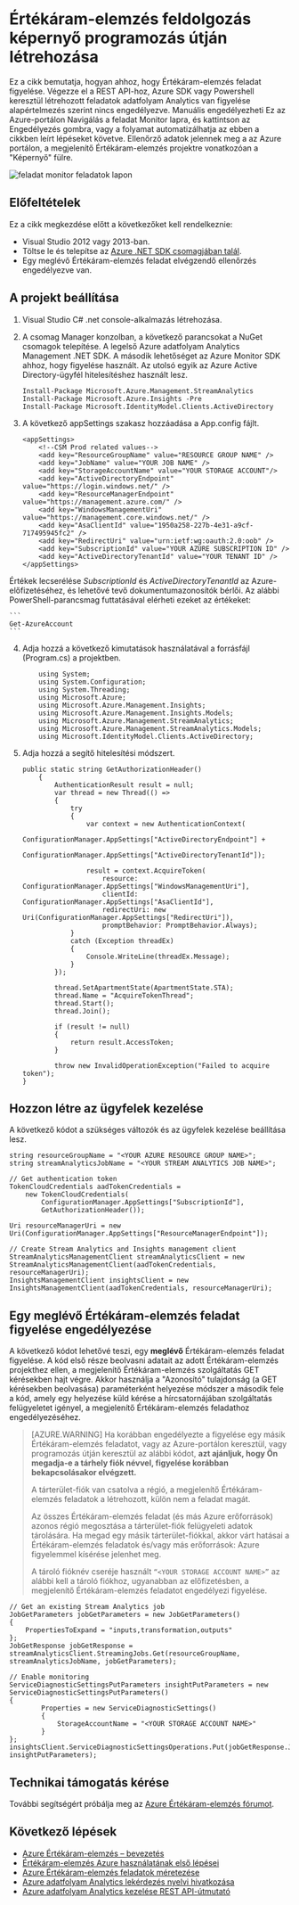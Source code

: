 <properties
    pageTitle="Értékáram-elemzés feladatok programozás útján figyelése |} Microsoft Azure"
    description="Megtudhatja, hogy miként programozás útján figyelheti a REST API-hoz, Azure SDK vagy Powershell keresztül létrehozott Értékáram-elemzés feladatok."
    keywords=".NET monitor, a feldolgozás képernyő, alkalmazás figyelése"
    services="stream-analytics"
    documentationCenter=""
    authors="jeffstokes72"
    manager="jhubbard"
    editor="cgronlun"/>

<tags
    ms.service="stream-analytics"
    ms.devlang="na"
    ms.topic="article"
    ms.tgt_pltfrm="na"
    ms.workload="data-services"
    ms.date="09/26/2016"
    ms.author="jeffstok"/>


# <a name="programmatically-create-a-stream-analytics-job-monitor"></a>Értékáram-elemzés feldolgozás képernyő programozás útján létrehozása
 Ez a cikk bemutatja, hogyan ahhoz, hogy Értékáram-elemzés feladat figyelése. Végezze el a REST API-hoz, Azure SDK vagy Powershell keresztül létrehozott feladatok adatfolyam Analytics van figyelése alapértelmezés szerint nincs engedélyezve.  Manuális engedélyezheti Ez az Azure-portálon Navigálás a feladat Monitor lapra, és kattintson az Engedélyezés gombra, vagy a folyamat automatizálhatja az ebben a cikkben leírt lépéseket követve. Ellenőrző adatok jelennek meg a az Azure portálon, a megjelenítő Értékáram-elemzés projektre vonatkozóan a "Képernyő" fülre.

![feladat monitor feladatok lapon](./media/stream-analytics-monitor-jobs/stream-analytics-monitor-jobs-tab.png)

## <a name="prerequisites"></a>Előfeltételek
Ez a cikk megkezdése előtt a következőket kell rendelkeznie:

- Visual Studio 2012 vagy 2013-ban.
- Töltse le és telepítse az [Azure .NET SDK csomagjában talál](https://azure.microsoft.com/downloads/).
- Egy meglévő Értékáram-elemzés feladat elvégzendő ellenőrzés engedélyezve van.

## <a name="setup-a-project"></a>A projekt beállítása

1.  Visual Studio C# .net console-alkalmazás létrehozása.
2.  A csomag Manager konzolban, a következő parancsokat a NuGet csomagok telepítése. A legelső Azure adatfolyam Analytics Management .NET SDK. A második lehetőséget az Azure Monitor SDK ahhoz, hogy figyelése használt. Az utolsó egyik az Azure Active Directory-ügyfél hitelesítéshez használt lesz.

    ```
    Install-Package Microsoft.Azure.Management.StreamAnalytics
    Install-Package Microsoft.Azure.Insights -Pre
    Install-Package Microsoft.IdentityModel.Clients.ActiveDirectory
    ```

3.  A következő appSettings szakasz hozzáadása a App.config fájlt.

    ```
    <appSettings>
        <!--CSM Prod related values-->
        <add key="ResourceGroupName" value="RESOURCE GROUP NAME" />
        <add key="JobName" value="YOUR JOB NAME" />
        <add key="StorageAccountName" value="YOUR STORAGE ACCOUNT"/>
        <add key="ActiveDirectoryEndpoint" value="https://login.windows.net/" />
        <add key="ResourceManagerEndpoint" value="https://management.azure.com/" />
        <add key="WindowsManagementUri" value="https://management.core.windows.net/" />
        <add key="AsaClientId" value="1950a258-227b-4e31-a9cf-717495945fc2" />
        <add key="RedirectUri" value="urn:ietf:wg:oauth:2.0:oob" />
        <add key="SubscriptionId" value="YOUR AZURE SUBSCRIPTION ID" />
        <add key="ActiveDirectoryTenantId" value="YOUR TENANT ID" />
    </appSettings>
    ```
Értékek lecserélése *SubscriptionId* és *ActiveDirectoryTenantId* az Azure-előfizetéséhez, és lehetővé tevő dokumentumazonosítók bérlői. Az alábbi PowerShell-parancsmag futtatásával elérheti ezeket az értékeket:

    ```
    Get-AzureAccount
    ```
4.  Adja hozzá a következő kimutatások használatával a forrásfájl (Program.cs) a projektben.

    ```
        using System;
        using System.Configuration;
        using System.Threading;
        using Microsoft.Azure;
        using Microsoft.Azure.Management.Insights;
        using Microsoft.Azure.Management.Insights.Models;
        using Microsoft.Azure.Management.StreamAnalytics;
        using Microsoft.Azure.Management.StreamAnalytics.Models;
        using Microsoft.IdentityModel.Clients.ActiveDirectory;
    ```
5.  Adja hozzá a segítő hitelesítési módszert.

        public static string GetAuthorizationHeader()
            {
                AuthenticationResult result = null;
                var thread = new Thread(() =>
                {
                    try
                    {
                        var context = new AuthenticationContext(
                            ConfigurationManager.AppSettings["ActiveDirectoryEndpoint"] +
                            ConfigurationManager.AppSettings["ActiveDirectoryTenantId"]);

                        result = context.AcquireToken(
                            resource: ConfigurationManager.AppSettings["WindowsManagementUri"],
                            clientId: ConfigurationManager.AppSettings["AsaClientId"],
                            redirectUri: new Uri(ConfigurationManager.AppSettings["RedirectUri"]),
                            promptBehavior: PromptBehavior.Always);
                    }
                    catch (Exception threadEx)
                    {
                        Console.WriteLine(threadEx.Message);
                    }
                });

                thread.SetApartmentState(ApartmentState.STA);
                thread.Name = "AcquireTokenThread";
                thread.Start();
                thread.Join();

                if (result != null)
                {
                    return result.AccessToken;
                }

                throw new InvalidOperationException("Failed to acquire token");
        }

## <a name="create-management-clients"></a>Hozzon létre az ügyfelek kezelése
A következő kódot a szükséges változók és az ügyfelek kezelése beállítása lesz.

    string resourceGroupName = "<YOUR AZURE RESOURCE GROUP NAME>";
    string streamAnalyticsJobName = "<YOUR STREAM ANALYTICS JOB NAME>";

    // Get authentication token
    TokenCloudCredentials aadTokenCredentials =
        new TokenCloudCredentials(
            ConfigurationManager.AppSettings["SubscriptionId"],
            GetAuthorizationHeader());

    Uri resourceManagerUri = new
    Uri(ConfigurationManager.AppSettings["ResourceManagerEndpoint"]);

    // Create Stream Analytics and Insights management client
    StreamAnalyticsManagementClient streamAnalyticsClient = new
    StreamAnalyticsManagementClient(aadTokenCredentials, resourceManagerUri);
    InsightsManagementClient insightsClient = new
    InsightsManagementClient(aadTokenCredentials, resourceManagerUri);

## <a name="enable-monitoring-for-an-existing-stream-analytics-job"></a>Egy meglévő Értékáram-elemzés feladat figyelése engedélyezése

A következő kódot lehetővé teszi, egy **meglévő** Értékáram-elemzés feladat figyelése. A kód első része beolvasni adatait az adott Értékáram-elemzés projekthez ellen, a megjelenítő Értékáram-elemzés szolgáltatás GET kérésekben hajt végre. Akkor használja a "Azonosító" tulajdonság (a GET kérésekben beolvasása) paraméterként helyezése módszer a második fele a kód, amely egy helyezése küld kérése a hírcsatornájában szolgáltatás felügyeletet igényel, a megjelenítő Értékáram-elemzés feladathoz engedélyezéséhez.

> [AZURE.WARNING]
> Ha korábban engedélyezte a figyelése egy másik Értékáram-elemzés feladatot, vagy az Azure-portálon keresztül, vagy programozás útján keresztül az alábbi kódot, **azt ajánljuk, hogy Ön megadja-e a tárhely fiók névvel, figyelése korábban bekapcsolásakor elvégzett.**
>
> A tárterület-fiók van csatolva a régió, a megjelenítő Értékáram-elemzés feladatok a létrehozott, külön nem a feladat magát.
>
> Az összes Értékáram-elemzés feladat (és más Azure erőforrások) azonos régió megosztása a tárterület-fiók felügyeleti adatok tárolására. Ha megad egy másik tárterület-fiókkal, akkor várt hatásai a Értékáram-elemzés feladatok és/vagy más erőforrások: Azure figyelemmel kísérése jelenhet meg.
>
> A tároló fióknév cseréje használt ```“<YOUR STORAGE ACCOUNT NAME>”``` az alábbi kell a tároló fiókhoz, ugyanabban az előfizetésben, a megjelenítő Értékáram-elemzés feladatot engedélyezi figyelése.

    // Get an existing Stream Analytics job
    JobGetParameters jobGetParameters = new JobGetParameters()
    {
        PropertiesToExpand = "inputs,transformation,outputs"
    };
    JobGetResponse jobGetResponse = streamAnalyticsClient.StreamingJobs.Get(resourceGroupName, streamAnalyticsJobName, jobGetParameters);

    // Enable monitoring
    ServiceDiagnosticSettingsPutParameters insightPutParameters = new ServiceDiagnosticSettingsPutParameters()
    {
            Properties = new ServiceDiagnosticSettings()
            {
                StorageAccountName = "<YOUR STORAGE ACCOUNT NAME>"
            }
    };
    insightsClient.ServiceDiagnosticSettingsOperations.Put(jobGetResponse.Job.Id, insightPutParameters);



## <a name="get-support"></a>Technikai támogatás kérése
További segítségért próbálja meg az [Azure Értékáram-elemzés fórumot](https://social.msdn.microsoft.com/Forums/en-US/home?forum=AzureStreamAnalytics).


## <a name="next-steps"></a>Következő lépések

- [Azure Értékáram-elemzés – bevezetés](stream-analytics-introduction.md)
- [Értékáram-elemzés Azure használatának első lépései](stream-analytics-get-started.md)
- [Azure Értékáram-elemzés feladatok méretezése](stream-analytics-scale-jobs.md)
- [Azure adatfolyam Analytics lekérdezés nyelvi hivatkozása](https://msdn.microsoft.com/library/azure/dn834998.aspx)
- [Azure adatfolyam Analytics kezelése REST API-útmutató](https://msdn.microsoft.com/library/azure/dn835031.aspx)
